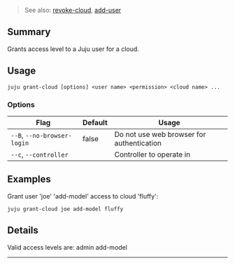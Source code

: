 > See also: [revoke-cloud](/t/10104), [add-user](/t/10193)

## Summary
Grants access level to a Juju user for a cloud.

## Usage
```juju grant-cloud [options] <user name> <permission> <cloud name> ...```

### Options
| Flag | Default | Usage |
| --- | --- | --- |
| `--B`, `--no-browser-login` | false | Do not use web browser for authentication |
| `--c`, `--controller` |  | Controller to operate in |

## Examples

Grant user 'joe' 'add-model' access to cloud 'fluffy':

    juju grant-cloud joe add-model fluffy


## Details
Valid access levels are:
    admin
    add-model

---

